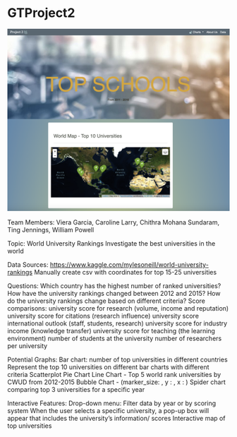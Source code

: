 # GTProject2

![image](website1.png)

Team Members:
Viera Garcia, Caroline Larry, Chithra Mohana Sundaram, Ting Jennings, William Powell

Topic:
World University Rankings
Investigate the best universities in the world

Data Sources:
https://www.kaggle.com/mylesoneill/world-university-rankings
Manually create csv with coordinates for top 15-25 universities

Questions: 
Which country has the highest number of ranked universities?
How have the university rankings changed between 2012 and 2015?
How do the university rankings change based on different criteria?
Score comparisons: 
university score for research (volume, income and reputation)
university score for citations (research influence)
university score international outlook (staff, students, research)
university score for industry income (knowledge transfer)
university score for teaching (the learning environment)
number of students at the university
number of researchers per university

Potential Graphs:
Bar chart: number of top universities in different countries 
Represent the top 10 universities on different bar charts with different criteria
Scatterplot
Pie Chart
Line Chart - Top 5 world rank universities by CWUD from 2012-2015
Bubble Chart - (marker_size: , y : ,  x : )
Spider chart comparing top 3 universities for a specific year 



Interactive Features:
Drop-down menu: Filter data by year or by scoring system
When the user selects a specific university, a pop-up box will appear that includes the university’s information/ scores
Interactive map of top universities

